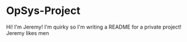 # OpSys-Project

Hi! I'm Jeremy! I'm quirky so I'm writing a README for a private project!
Jeremy likes men
